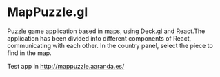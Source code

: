 # MapPuzzle.gl

Puzzle game application based in maps, using Deck.gl and React.The application has been divided into different components of React, communicating with each other. In the country panel, select the piece to find in the map.


Test app in http://mappuzzle.aaranda.es/
